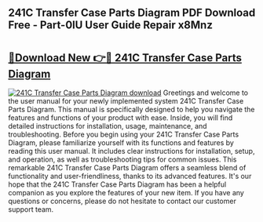 ## 241C Transfer Case Parts Diagram PDF Download Free - Part-0lU User Guide Repair x8Mnz

# <h2><a href="http://dfj93n.blite.top/?on=241C+Transfer+Case+Parts+Diagram">🔗Download New 👉🔴 241C Transfer Case Parts Diagram</a></h2>

[![241C Transfer Case Parts Diagram download](https://i.imgur.com/lujVjoI.png)](http://dfj93n.blite.top/?on=241C+Transfer+Case+Parts+Diagram)
Greetings and welcome to the user manual for your newly implemented system 241C Transfer Case Parts Diagram. This manual is specifically designed to help you navigate the features and functions of your product with ease. Inside, you will find detailed instructions for installation, usage, maintenance, and troubleshooting. Before you begin using your 241C Transfer Case Parts Diagram, please familiarize yourself with its functions and features by reading this user manual. It includes clear instructions for installation, setup, and operation, as well as troubleshooting tips for common issues. This remarkable 241C Transfer Case Parts Diagram offers a seamless blend of functionality and user-friendliness, thanks to its advanced features. It's our hope that the 241C Transfer Case Parts Diagram has been a helpful companion as you explore the features of your new item. If you have any questions or concerns, please do not hesitate to contact our customer support team.
